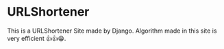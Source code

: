 # URLShortener

This is a URLShortener Site made by Django. Algorithm made in this site is very efficient 👍👍😁.

